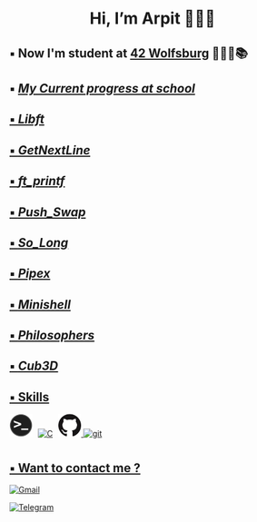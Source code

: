 <h1 align="center"> Hi, I’m Arpit 🙋🏻‍♂️ </h1>

## ▪️ Now I'm student at [42 Wolfsburg](https://42wolfsburg.de) 👨🏻‍💻📚 

## ▪️ <a href='https://profile.intra.42.fr/users/amehrotr' target="My Current progress at school">*My Current progress at school*

## ▪️ <a href='https://github.com/Arpit-42WOB/Arpit-42WOB/tree/main/Libft' target="Libft">*Libft*
## ▪️ <a href='https://github.com/Arpit-42WOB/Arpit-42WOB/tree/main/Get_Next_Line' target="GetNextLine">*GetNextLine*
## ▪️ <a href='https://github.com/Arpit-42WOB/Arpit-42WOB/tree/main/Ft_Printf' target="ft_printf">*ft_printf*
## ▪️ <a href='https://github.com/Arpit-42WOB/Arpit-42WOB/tree/main/Push_Swap' target="Push_Swap">*Push_Swap*
## ▪️ <a href='https://github.com/Arpit-42WOB/Arpit-42WOB/tree/main/So_Long' target="So_Long">*So_Long*
## ▪️ <a href='https://github.com/Arpit-42WOB/Arpit-42WOB/tree/main/Pipex' target="Pipex">*Pipex*
## ▪️ <a href='https://github.com/Arpit-42WOB/Arpit-42WOB/tree/main/Minishell' target="Minishell">*Minishell*
## ▪️ <a href='https://github.com/Arpit-42WOB/Arpit-42WOB/tree/main/Philosophers' target="Philosophers">*Philosophers*
## ▪️ <a href='https://github.com/Arpit-42WOB/Arpit-42WOB/tree/main/Cub3D' target="Cub3D">*Cub3D*

## ▪️ Skills
<img src="https://raw.githubusercontent.com/github/explore/80688e429a7d4ef2fca1e82350fe8e3517d3494d/topics/terminal/terminal.png" alt="git" width="40" height="40"/><img style="margin: 10px" src="https://profilinator.rishav.dev/skills-assets/c-original.svg" alt="C" height="40" /><img src="https://raw.githubusercontent.com/github/explore/78df643247d429f6cc873026c0622819ad797942/topics/github/github.png" alt="<GitHub" width="40" height="40"/> <img src="https://www.vectorlogo.zone/logos/git-scm/git-scm-icon.svg" alt="git" width="40" height="40"/> <a href="https://www.photoshop.com/en" target="_blank" rel="noreferrer">

## ▪️ Want to contact me ? 

<a href='mailto:amehrotr@student.42Wolfsburg.de' target="_blank"><img alt='Gmail' src='https://img.shields.io/badge/Gmail-D14836?style=for-the-badge&logo=gmail&logoColor=white'/></a>
</a>

<a href='https://t.me/Mehrotra_Arpit' target="_blank"><img alt='Telegram' src='https://img.shields.io/badge/Telegram-2CA5E0?style=for-the-badge&logo=telegram&logoColor=white'/></a>
</a>
